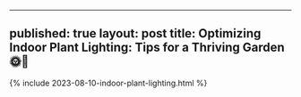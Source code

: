 
---
published: true
layout: post
title: Optimizing Indoor Plant Lighting: Tips for a Thriving Garden 🌞🌿
---
{% include 2023-08-10-indoor-plant-lighting.html %}
